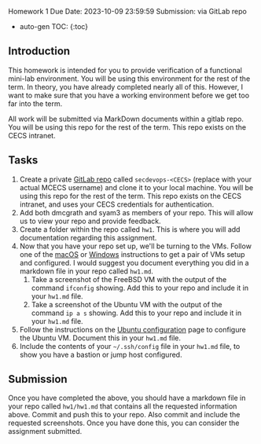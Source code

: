 Homework 1
Due Date: 2023-10-09 23:59:59
Submission: via GitLab repo

* auto-gen TOC:
{:toc}

## Introduction

This homework is intended for you to provide verification of a functional mini-lab environment. You will be using this environment for the rest of the term. In theory, you have already completed nearly all of this. However, I want to make sure that you have a working environment before we get too far into the term.

All work will be submitted via MarkDown documents within a gitlab repo. You will be using this repo for the rest of the term. This repo exists on the CECS intranet.

## Tasks

1. Create a private [GitLab repo](https://gitlab.cecs.pdx.edu/) called `secdevops-<CECS>` (replace <CECS> with your actual MCECS username) and clone it to your local machine. You will be using this repo for the rest of the term. This repo exists on the CECS intranet, and uses your CECS credentials for authentication.
1. Add both dmcgrath and syam3 as members of your repo. This will allow us to view your repo and provide feedback.
1. Create a folder within the repo called `hw1`. This is where you will add documentation regarding this assignment.
1. Now that you have your repo set up, we'll be turning to the VMs. Follow one of the [macOS](../vms_on_macos.md) or [Windows](../hyper-v.md) instructions to get a pair of VMs setup and configured. I would suggest you document everything you did in a markdown file in your repo called `hw1.md`.
   1. Take a screenshot of the FreeBSD VM with the output of the command `ifconfig` showing. Add this to your repo and include it in your `hw1.md` file.
   1. Take a screenshot of the Ubuntu VM with the output of the command `ip a s` showing. Add this to your repo and include it in your `hw1.md` file.
1. Follow the instructions on the [Ubuntu configuration](../ubuntu.md) page to configure the Ubuntu VM. Document this in your `hw1.md` file.
1. Include the contents of your `~/.ssh/config` file in your `hw1.md` file, to show you have a bastion or jump host configured.

## Submission

Once you have completed the above, you should have a markdown file in your repo called `hw1/hw1.md` that contains all the requested information above. Commit and push this to your repo. Also commit and include the requested screenshots. Once you have done this, you can consider the assignment submitted.
